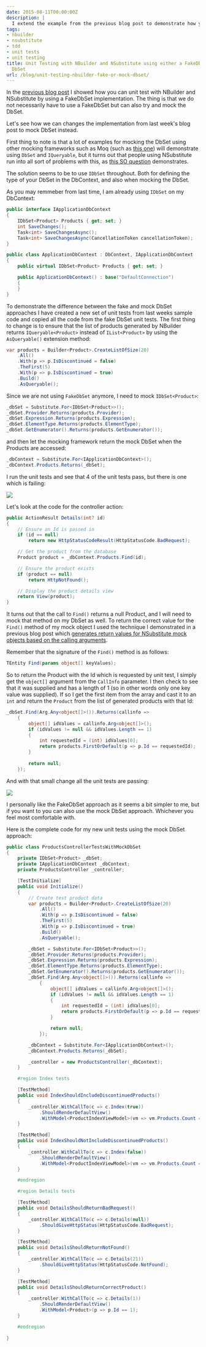 ```yaml
---
date: 2015-08-11T00:00:00Z
description: |
  I extend the example from the previous blog post to demonstrate how you can unit test by mocking DbSet instead of using a fake DbSet.
tags:
- nbuilder
- nsubstitute
- tdd
- unit tests
- unit testing
title: Unit Testing with NBuilder and NSubstitute using either a FakeDBSet or a mock
  DbSet
url: /blog/unit-testing-nbuilder-fake-or-mock-dbset/
---
```


In the [previous blog post](http://www.jerriepelser.com/blog/unit-testing-with-fake-dbset-nbuilder) I showed how you can unit test with NBuilder and NSubstitute by using a FakeDbSet implementation. The thing is that we do not necessarily have to use a FakeDbSet but can also try and mock the DbSet.

Let's see how we can changes the implementation from last week's blog post to mock DbSet instead.

First thing to note is that a lot of examples for mocking the DbSet using other mocking frameworks such as Moq (such as [this one](https://msdn.microsoft.com/en-us/data/dn314429)) will demonstrate using `DbSet` and `IQueryable`, but it turns out that people using NSubstitute run into all sort of problems with this, as [this SO question](http://stackoverflow.com/questions/21069986/nsubstitute-dbset-iqueryablet) demonstrates. 

The solution seems to be to use `IDbSet` throughout. Both for defining the type of your DbSet in the DbContext, and also when mocking the DbSet.

As you may remmeber from last time, I am already using `IDbSet` on my DbContext:

``` csharp
public interface IApplicationDbContext
{
    IDbSet<Product> Products { get; set; }
    int SaveChanges();
    Task<int> SaveChangesAsync();
    Task<int> SaveChangesAsync(CancellationToken cancellationToken);
}

public class ApplicationDbContext : DbContext, IApplicationDbContext
{
    public virtual IDbSet<Product> Products { get; set; }

    public ApplicationDbContext() : base("DefaultConnection")
    {
    }
}
```

To demonstrate the difference between the fake and mock DbSet approaches I have created a new set of unit tests from last weeks sample code and copied all the code from the fake DbSet unit tests. The first thing to change is to ensure that the list of products generated by NBuilder returns `IQueryable<Product>` instead of `IList<Product>` by using the `AsQueryable()` extension method:

``` csharp
var products = Builder<Product>.CreateListOfSize(20)
    .All()
    .With(p => p.IsDiscontinued = false)
    .TheFirst(5)
    .With(p => p.IsDiscontinued = true)
    .Build()
    .AsQueryable();
```

Since we are not using `FakeDbSet` anymore, I need to mock `IDbSet<Product>`:

``` csharp
_dbSet = Substitute.For<IDbSet<Product>>();
_dbSet.Provider.Returns(products.Provider);
_dbSet.Expression.Returns(products.Expression);
_dbSet.ElementType.Returns(products.ElementType);
_dbSet.GetEnumerator().Returns(products.GetEnumerator());
```

and then let the mocking framework return the mock DbSet when the Products are accessed:

``` csharp
_dbContext = Substitute.For<IApplicationDbContext>();
_dbContext.Products.Returns(_dbSet);
```    

I run the unit tests and see that 4 of the unit tests pass, but there is one which is failing:

![](/assets/images/unit-testing-nbuilder-fake-or-mock-dbset/unit-tests-fail.png)

Let's look at the code for the controller action:

``` csharp
public ActionResult Details(int? id)
{
    // Ensure an Id is passed in
    if (id == null)
        return new HttpStatusCodeResult(HttpStatusCode.BadRequest);

    // Get the product from the database
    Product product = _dbContext.Products.Find(id);

    // Ensure the product exists
    if (product == null)
        return HttpNotFound();

    // Display the product details view
    return View(product);
}
```

It turns out that the call to `Find()` returns a null Product, and I will need to mock that method on my DbSet as well. To return the correct value for the `Find()` method of my mock object I used the technique I demonstrated in a previous blog post which [generates return values for NSubstitute mock objects based on the calling arguments](http://www.jerriepelser.com/blog/generate-nsubstitute-output-based-on-input).

Remember that the signature of the `Find()` method is as follows:

``` csharp
TEntity Find(params object[] keyValues);
```

So to return the Product with the Id which is requested by unit test, I simply get the `object[]` argument from the `CallInfo` parameter. I then check to see that it was supplied and has a length of 1 (so in other words only one key value was supplied). If so I get the first item from the array and cast it to an `int` and return the `Product` from the list of generated products with that Id:
  
``` csharp
_dbSet.Find(Arg.Any<object[]>()).Returns(callinfo =>
	{
	    object[] idValues = callinfo.Arg<object[]>();
	    if (idValues != null && idValues.Length == 1)
	    {
            int requestedId = (int) idValues[0];
            return products.FirstOrDefault(p => p.Id == requestedId);
	    }
	
	    return null;
	});
```  

And with that small change all the unit tests are passing:

![](/assets/images/unit-testing-nbuilder-fake-or-mock-dbset/unit-tests-pass.png)

I personally like the FakeDbSet approach as it seems a bit simpler to me, but if you want to you can also use the mock DbSet approach. Whichever you feel most comfortable with. 

Here is the complete code for my new unit tests using the mock DbSet approach:

``` csharp
public class ProductsControllerTestsWithMockDbSet
{
    private IDbSet<Product> _dbSet;
    private IApplicationDbContext _dbContext;
    private ProductsController _controller;

    [TestInitialize]
    public void Initialize()
    {
        // Create test product data
        var products = Builder<Product>.CreateListOfSize(20)
            .All()
            .With(p => p.IsDiscontinued = false)
            .TheFirst(5)
            .With(p => p.IsDiscontinued = true)
            .Build()
            .AsQueryable();

        _dbSet = Substitute.For<IDbSet<Product>>();
        _dbSet.Provider.Returns(products.Provider);
        _dbSet.Expression.Returns(products.Expression);
        _dbSet.ElementType.Returns(products.ElementType);
        _dbSet.GetEnumerator().Returns(products.GetEnumerator());
        _dbSet.Find(Arg.Any<object[]>()).Returns(callinfo =>
            {
                object[] idValues = callinfo.Arg<object[]>();
                if (idValues != null && idValues.Length == 1)
                {
                    int requestedId = (int) idValues[0];
                    return products.FirstOrDefault(p => p.Id == requestedId);
                }

                return null;
            });

        _dbContext = Substitute.For<IApplicationDbContext>();
        _dbContext.Products.Returns(_dbSet);

        _controller = new ProductsController(_dbContext);
    }

    #region Index tests

    [TestMethod]
    public void IndexShouldIncludeDiscontinuedProducts()
    {
        _controller.WithCallTo(c => c.Index(true))
            .ShouldRenderDefaultView()
            .WithModel<ProductIndexViewModel>(vm => vm.Products.Count == 20);
    }

    [TestMethod]
    public void IndexShouldNotIncludeDiscontinuedProducts()
    {
        _controller.WithCallTo(c => c.Index(false))
            .ShouldRenderDefaultView()
            .WithModel<ProductIndexViewModel>(vm => vm.Products.Count == 15);
    }

    #endregion

    #region Details tests

    [TestMethod]
    public void DetailsShouldReturnBadRequest()
    {
        _controller.WithCallTo(c => c.Details(null))
            .ShouldGiveHttpStatus(HttpStatusCode.BadRequest);
    }

    [TestMethod]
    public void DetailsShouldReturnNotFound()
    {
        _controller.WithCallTo(c => c.Details(21))
            .ShouldGiveHttpStatus(HttpStatusCode.NotFound);
    }

    [TestMethod]
    public void DetailsShouldReturnCorrectProduct()
    {
        _controller.WithCallTo(c => c.Details(1))
            .ShouldRenderDefaultView()
            .WithModel<Product>(p => p.Id == 1);
    }

    #endregion
 
}
```